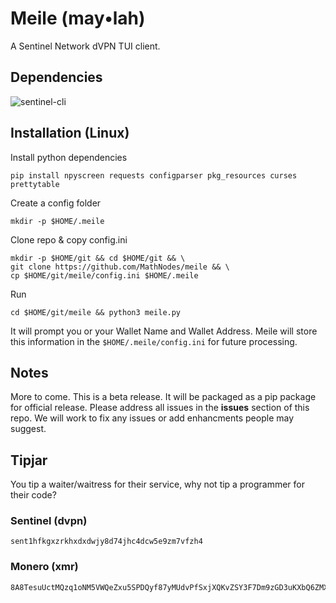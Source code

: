 # Meile (may•lah)
A Sentinel Network dVPN TUI client. 

## Dependencies
![sentinel-cli](https://github.com/sentinel-official/cli-client)

## Installation (Linux)

Install python dependencies
```shell
pip install npyscreen requests configparser pkg_resources curses prettytable
```

Create a config folder
```shell
mkdir -p $HOME/.meile
```

Clone repo & copy config.ini
```shell
mkdir -p $HOME/git && cd $HOME/git && \ 
git clone https://github.com/MathNodes/meile && \
cp $HOME/git/meile/config.ini $HOME/.meile
```

Run
```shell
cd $HOME/git/meile && python3 meile.py
```

It will prompt you or your Wallet Name and Wallet Address. 
Meile will store this information in the `$HOME/.meile/config.ini` for future processing.

## Notes
More to come. This is a beta release. It will be packaged as a pip package for official release. Please address all issues in the **issues** section of this repo. We will work
to fix any issues or add enhancments people may suggest. 

## Tipjar
You tip a waiter/waitress for their service, why not tip a programmer for their code?

### Sentinel (dvpn)
```shell
sent1hfkgxzrkhxdxdwjy8d74jhc4dcw5e9zm7vfzh4
```

### Monero (xmr)
```shell
8A8TesuUctMQzq1oNM5VWQeZxu5SPDQyf87yMUdvPfSxjXQKvZSY3F7Dm9zGD3uKXbQ6ZMXGRydyQAGGQvBSfeVZBtJxh8A
```




